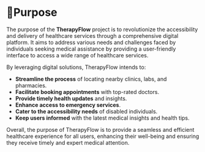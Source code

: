 # 🎯Purpose
The purpose of the **TherapyFlow** project is to revolutionize the accessibility and delivery of healthcare services through a comprehensive digital platform. It aims to address various needs and challenges faced by individuals seeking medical assistance by providing a user-friendly interface to access a wide range of healthcare services.

By leveraging digital solutions, TherapyFlow intends to:

- **Streamline the process** of locating nearby clinics, labs, and pharmacies.
- **Facilitate booking appointments** with top-rated doctors.
- **Provide timely health updates** and insights.
- **Enhance access to emergency services**.
- **Cater to the accessibility needs** of disabled individuals.
- **Keep users informed** with the latest medical insights and health tips.

Overall, the purpose of TherapyFlow is to provide a seamless and efficient healthcare experience for all users, enhancing their well-being and ensuring they receive timely and expert medical attention.
